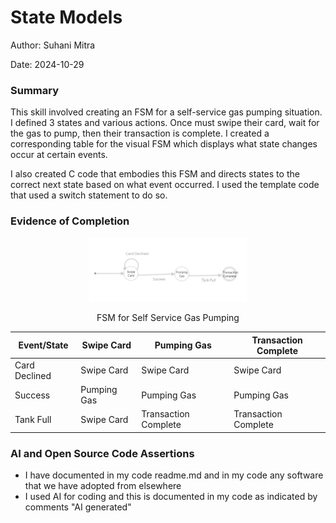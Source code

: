 #  State Models

Author: Suhani Mitra

Date: 2024-10-29

### Summary

This skill involved creating an FSM for a self-service gas pumping situation. I defined 3 states and various actions. Once must swipe their card, wait for the gas to pump, then their transaction is complete. I created a corresponding table for the visual FSM which displays what state changes occur at certain events.

I also created C code that embodies this FSM and directs states to the correct next state based on what event occurred. I used the template code that used a switch statement to do so.

### Evidence of Completion

<p align="center">
<img src="./images/fsm.png" width="50%">
</p>
<p align="center">
FSM for Self Service Gas Pumping
</p>


| Event/State | Swipe Card | Pumping Gas | Transaction Complete |
|---|---|---|---|
|Card Declined| Swipe Card | Swipe Card | Swipe Card |
|Success| Pumping Gas | Pumping Gas | Pumping Gas |
|Tank Full| Swipe Card | Transaction Complete | Transaction Complete |

### AI and Open Source Code Assertions

- I have documented in my code readme.md and in my code any
software that we have adopted from elsewhere
- I used AI for coding and this is documented in my code as
indicated by comments "AI generated" 
